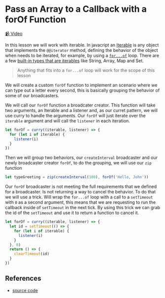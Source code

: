 # Pass an Array to a Callback with a forOf Function

[📹 Video](https://egghead.io/lessons/egghead-pass-an-array-to-a-callback-with-a-forof-function)

In this lesson we will work with iterable. In javacript an [Iterable](https://developer.mozilla.org/en-US/docs/Web/JavaScript/Reference/Iteration_protocols#Built-in_iterables) is any object that implements the `@@iterator` method, defining the behavior of the object when needs to be iterated, for example, by using a [`for...of`](https://developer.mozilla.org/en-US/docs/Web/JavaScript/Reference/Statements/for...ofv) loop. There are a few [built-in types that are iterables](https://developer.mozilla.org/en-US/docs/Web/JavaScript/Reference/Iteration_protocols#Built-in_iterables) like String, Array, Map and Set.

> Anything that fits into a `for...of` loop will work for the scope of this lesson

We will create a custom `forOf` function to implement an scenario where we can type out a letter every second, this is basically grouping the behavior of some of our broadcasters.

We will call our `forOf` function a broadcater creator. This function will take two arguments, an Iterable and a listener and, as our curret pattern, we will use curry to handle the arguments. Our `forOf` will just iterate over the `iterable` argument and will call the `listener` in each iteration.

```javascript
let forOf = curry((iterable, listener) => {
  for (let i of iterable) {
    listener(i)
  }
})
```

Then we will group two behaviors, our `createInterval` broadcaster and our newly broadcaster creator `forOf`, to do the grouping, we will use our `zip` function

```javascript
let typeGreeting = zip(createInterval(100), forOf('Hello, John'))
```

Our `forOf` broadcaster is not meeting the full requirements that we defined for a broadcaster. Is not returning a way to cancel the behavior. To do that we will use a trick. Will wrap the `for...of` loop with a call to a `setTimeout` with `0` as a second argument, this means that we are requesting to run the callback inside of `setTimeout` in the next tick. By using this trick we can grab the id of the `setTimeout` and use it to return a function to cancel it.

```javascript
let forOf = curry((iterable, listener) => {
  let id = setTimeout(() => {
    for (let i of iterable) {
      listener(i)
    }
  }, 0)
  return () => {
    clearTimeout(id)
  }
})
```

## References

- [source code](https://github.com/johnlindquist/crafting-functions/blob/for-of/src/index.js)
